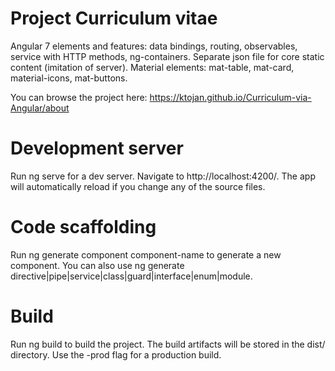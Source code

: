 # Project Curriculum vitae

Angular 7 elements and features: data bindings, routing, observables, service with HTTP methods, ng-containers. 
Separate json file for core static content (imitation of server).
Material elements: mat-table, mat-card, material-icons, mat-buttons.

You can browse the project here: https://ktojan.github.io/Curriculum-via-Angular/about 

# Development server
Run ng serve for a dev server. Navigate to http://localhost:4200/. The app will automatically reload if you change any of the source files.

# Code scaffolding
Run ng generate component component-name to generate a new component. You can also use ng generate directive|pipe|service|class|guard|interface|enum|module.

# Build
Run ng build to build the project. The build artifacts will be stored in the dist/ directory. Use the -prod flag for a production build.


